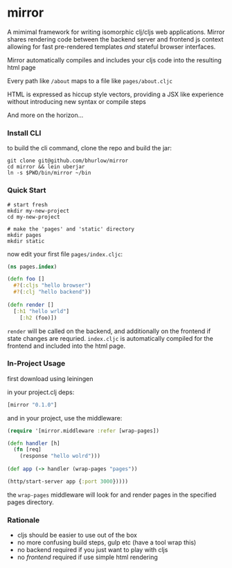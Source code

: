 # mirror

A mimimal framework for writing isomorphic clj/cljs web applications. Mirror shares rendering code between the backend server and frontend js context allowing for fast pre-rendered templates *and* stateful browser interfaces.

Mirror automatically compiles and includes your cljs code into the 
resulting html page

Every path like `/about` maps to a file like `pages/about.cljc` 

HTML is expressed as hiccup style vectors, providing a JSX like experience without introducing new syntax or compile steps

And more on the horizon...


### Install CLI

to build the cli command, clone the repo and build the jar:

```
git clone git@github.com/bhurlow/mirror
cd mirror && lein uberjar
ln -s $PWD/bin/mirror ~/bin
```

### Quick Start

```shell
# start fresh
mkdir my-new-project
cd my-new-project 

# make the 'pages' and 'static' directory 
mkdir pages
mkdir static
```

now edit your first file `pages/index.cljc`:

```clj
(ns pages.index)

(defn foo []
  #?(:cljs "hello browser")
  #?(:clj "hello backend"))
  
(defn render []
  [:h1 "hello wrld"]
  	[:h2 (foo)])
```

`render` will be called on the backend, and additionally on the frontend if state changes are requried. `index.cljc` is automatically compiled for the frontend and included into the html page. 


### In-Project Usage

first download using leiningen
 
in your project.clj deps:

```clj
[mirror "0.1.0"]
```
and in your project, use the middleware:

```clj
(require '[mirror.middleware :refer [wrap-pages])

(defn handler [h]
  (fn [req]
    (response "hello wolrd")))
    
(def app (-> handler (wrap-pages "pages"))

(http/start-server app {:port 3000}))))
```

the `wrap-pages` middleware will look for and render pages in the specified pages directory.

### Rationale

- cljs should be easier to use out of the box 
- no more confusing build steps, gulp etc (have a tool wrap this)
- no backend required if you just want to play with cljs
- no *frontend* required if use simple html rendering

